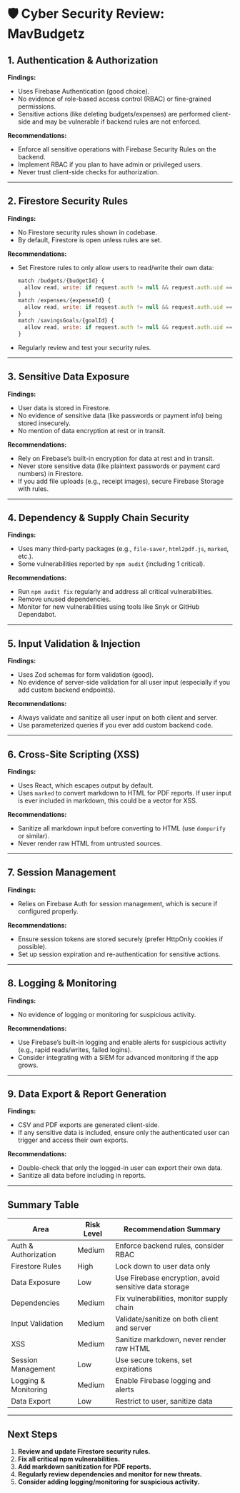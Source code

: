 # 🛡️ Cyber Security Review: MavBudgetz

## 1. Authentication & Authorization

**Findings:**
- Uses Firebase Authentication (good choice).
- No evidence of role-based access control (RBAC) or fine-grained permissions.
- Sensitive actions (like deleting budgets/expenses) are performed client-side and may be vulnerable if backend rules are not enforced.

**Recommendations:**
- Enforce all sensitive operations with Firebase Security Rules on the backend.
- Implement RBAC if you plan to have admin or privileged users.
- Never trust client-side checks for authorization.

---

## 2. Firestore Security Rules

**Findings:**
- No Firestore security rules shown in codebase.
- By default, Firestore is open unless rules are set.

**Recommendations:**
- Set Firestore rules to only allow users to read/write their own data:
  ```js
  match /budgets/{budgetId} {
    allow read, write: if request.auth != null && request.auth.uid == resource.data.userId;
  }
  match /expenses/{expenseId} {
    allow read, write: if request.auth != null && request.auth.uid == resource.data.userId;
  }
  match /savingsGoals/{goalId} {
    allow read, write: if request.auth != null && request.auth.uid == resource.data.userId;
  }
  ```
- Regularly review and test your security rules.

---

## 3. Sensitive Data Exposure

**Findings:**
- User data is stored in Firestore.
- No evidence of sensitive data (like passwords or payment info) being stored insecurely.
- No mention of data encryption at rest or in transit.

**Recommendations:**
- Rely on Firebase’s built-in encryption for data at rest and in transit.
- Never store sensitive data (like plaintext passwords or payment card numbers) in Firestore.
- If you add file uploads (e.g., receipt images), secure Firebase Storage with rules.

---

## 4. Dependency & Supply Chain Security

**Findings:**
- Uses many third-party packages (e.g., `file-saver`, `html2pdf.js`, `marked`, etc.).
- Some vulnerabilities reported by `npm audit` (including 1 critical).

**Recommendations:**
- Run `npm audit fix` regularly and address all critical vulnerabilities.
- Remove unused dependencies.
- Monitor for new vulnerabilities using tools like Snyk or GitHub Dependabot.

---

## 5. Input Validation & Injection

**Findings:**
- Uses Zod schemas for form validation (good).
- No evidence of server-side validation for all user input (especially if you add custom backend endpoints).

**Recommendations:**
- Always validate and sanitize all user input on both client and server.
- Use parameterized queries if you ever add custom backend code.

---

## 6. Cross-Site Scripting (XSS)

**Findings:**
- Uses React, which escapes output by default.
- Uses `marked` to convert markdown to HTML for PDF reports. If user input is ever included in markdown, this could be a vector for XSS.

**Recommendations:**
- Sanitize all markdown input before converting to HTML (use `dompurify` or similar).
- Never render raw HTML from untrusted sources.

---

## 7. Session Management

**Findings:**
- Relies on Firebase Auth for session management, which is secure if configured properly.

**Recommendations:**
- Ensure session tokens are stored securely (prefer HttpOnly cookies if possible).
- Set up session expiration and re-authentication for sensitive actions.

---

## 8. Logging & Monitoring

**Findings:**
- No evidence of logging or monitoring for suspicious activity.

**Recommendations:**
- Use Firebase’s built-in logging and enable alerts for suspicious activity (e.g., rapid reads/writes, failed logins).
- Consider integrating with a SIEM for advanced monitoring if the app grows.

---

## 9. Data Export & Report Generation

**Findings:**
- CSV and PDF exports are generated client-side.
- If any sensitive data is included, ensure only the authenticated user can trigger and access their own exports.

**Recommendations:**
- Double-check that only the logged-in user can export their own data.
- Sanitize all data before including in reports.

---

## Summary Table

| Area                     | Risk Level | Recommendation Summary                                 |
|--------------------------|------------|--------------------------------------------------------|
| Auth & Authorization     | Medium     | Enforce backend rules, consider RBAC                   |
| Firestore Rules          | High       | Lock down to user data only                            |
| Data Exposure            | Low        | Use Firebase encryption, avoid sensitive data storage   |
| Dependencies             | Medium     | Fix vulnerabilities, monitor supply chain              |
| Input Validation         | Medium     | Validate/sanitize on both client and server            |
| XSS                      | Medium     | Sanitize markdown, never render raw HTML               |
| Session Management       | Low        | Use secure tokens, set expirations                     |
| Logging & Monitoring     | Medium     | Enable Firebase logging and alerts                     |
| Data Export              | Low        | Restrict to user, sanitize data                        |

---

## Next Steps

1. **Review and update Firestore security rules.**
2. **Fix all critical npm vulnerabilities.**
3. **Add markdown sanitization for PDF reports.**
4. **Regularly review dependencies and monitor for new threats.**
5. **Consider adding logging/monitoring for suspicious activity.** 